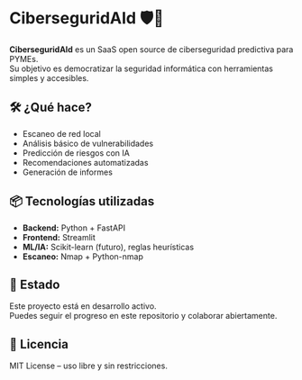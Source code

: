 # CiberseguridAId 🛡️🤖

**CiberseguridAId** es un SaaS open source de ciberseguridad predictiva para PYMEs.  
Su objetivo es democratizar la seguridad informática con herramientas simples y accesibles.

## 🛠️ ¿Qué hace?

- Escaneo de red local
- Análisis básico de vulnerabilidades
- Predicción de riesgos con IA
- Recomendaciones automatizadas
- Generación de informes

## 📦 Tecnologías utilizadas

- **Backend:** Python + FastAPI
- **Frontend:** Streamlit
- **ML/IA:** Scikit-learn (futuro), reglas heurísticas
- **Escaneo:** Nmap + Python-nmap

## 🚧 Estado

Este proyecto está en desarrollo activo.  
Puedes seguir el progreso en este repositorio y colaborar abiertamente.

## 📄 Licencia

MIT License – uso libre y sin restricciones.
